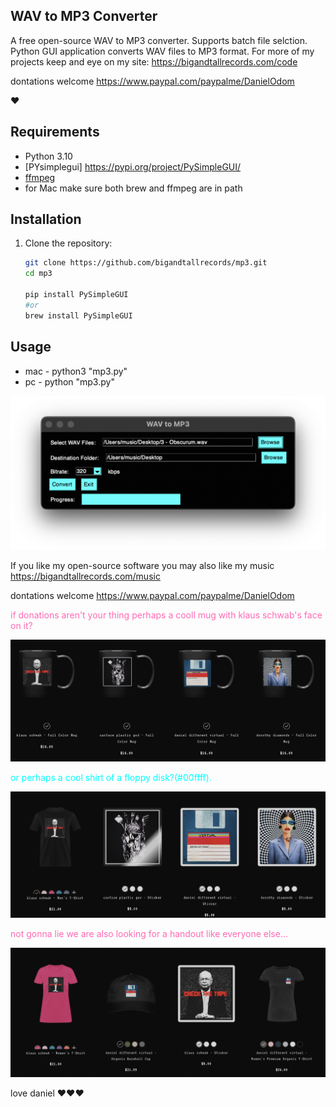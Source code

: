 ## WAV to MP3 Converter

A free open-source WAV to MP3 converter. Supports batch file selction.
Python GUI application converts WAV files to MP3 format.
For more of my projects keep and eye on my site: 
https://bigandtallrecords.com/code

dontations welcome
 https://www.paypal.com/paypalme/DanielOdom

❤️

## Requirements

- Python 3.10
- [PYsimplegui] https://pypi.org/project/PySimpleGUI/
- [ffmpeg](https://ffmpeg.org/)
- for Mac make sure both brew and ffmpeg are in path

## Installation

1. Clone the repository:
   ```bash
   git clone https://github.com/bigandtallrecords/mp3.git
   cd mp3

   pip install PySimpleGUI 
   #or
   brew install PySimpleGUI
   ```

 ## Usage
 - mac - python3 "mp3.py"
 - pc - python "mp3.py"

 ![Alt text](images/mp3-ii.png)

 If you like my open-source software you may also like my music
 https://bigandtallrecords.com/music

 dontations welcome
 https://www.paypal.com/paypalme/DanielOdom

<span style="color: #ff69b4;">if donations aren't your thing perhaps a cooll mug with klaus schwab's face on it?</span>

 ![Alt text](images/merch-1.png)

<span style="color: #00ffff;">or perhaps a cool shirt of a floppy disk?(#00ffff).</span>

![Alt text](images/merch-2.png)

<span style="color: #ff69b4;">not gonna lie we are also looking for a handout like everyone else...</span>

![Alt text](images/merch-3.png)

love
daniel 
❤️❤️❤️
